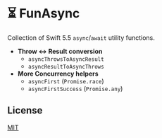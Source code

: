 # ⏳ FunAsync

Collection of Swift 5.5 `async`/`await` utility functions.

- **Throw <-> Result conversion**
    - `asyncThrowsToAsyncResult`
    - `asyncResultToAsyncThrows`
- **More Concurrency helpers**
    - `asyncFirst` (`Promise.race`)
    - `asyncFirstSuccess` (`Promise.any`)

## License

[MIT](LICENSE)

